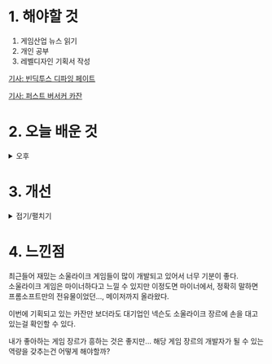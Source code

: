 
# 1. 해야할 것

1. 게임산업 뉴스 읽기 
2. 개인 공부  
3. 레벨디자인 기획서 작성

[기사: 빈딕투스 디파잉 페이트](https://www.gameple.co.kr/news/articleView.html?idxno=208798)

[기사: 퍼스트 버서커 카잔](https://www.gamemeca.com/view.php?gid=1746329)

# 2. 오늘 배운 것


<details>
<summary>오후</summary>

## 레벨디자인 목차 정리

![image](https://github.com/JM94Ent/TIL-WIL/assets/143363550/412b8f97-daf0-4e4c-b142-9cb062b6d047)

![image](https://github.com/JM94Ent/TIL-WIL/assets/143363550/79a7413c-8321-4b31-8af4-ff8f45ccaefc)


</details>




# 3. 개선


<details>
<summary>접기/펼치기</summary>

![image](https://github.com/JM94Ent/TIL-WIL/assets/143363550/14486d0b-b45f-49f6-b513-73c3ab60429c)

</details>



# 4. 느낀점

최근들어 재밌는 소울라이크 게임들이 많이 개발되고 있어서 너무 기분이 좋다.\
소울라이크 게임은 마이너하다고 느낄 수 있지만 이정도면 마이너에서, 정확히 말하면 프롬소프트만의 전유물이었던..., 메이저까지 올라왔다.

이번에 기획되고 있는 카잔만 보더라도 대기업인 넥슨도 소울라이크 장르에 손을 대고 있는걸 확인할 수 있다.

내가 좋아하는 게임 장르가 흥하는 것은 좋지만... 해당 게임 장르의 개발자가 될 수 있는 역량을 갖추는건 어떻게 해야할까?
